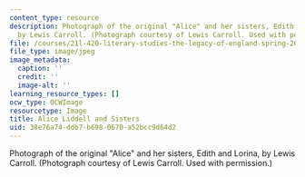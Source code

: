 ```yaml
---
content_type: resource
description: Photograph of the original "Alice" and her sisters, Edith and Lorina,
  by Lewis Carroll. (Photograph courtesy of Lewis Carroll. Used with permission.)
file: /courses/21l-420-literary-studies-the-legacy-of-england-spring-2006/38e76a74ddb7b6980670a52bcc9d64d2_chp_alice07.jpg
file_type: image/jpeg
image_metadata:
  caption: ''
  credit: ''
  image-alt: ''
learning_resource_types: []
ocw_type: OCWImage
resourcetype: Image
title: Alice Liddell and Sisters
uid: 38e76a74-ddb7-b698-0670-a52bcc9d64d2
---
```

Photograph of the original "Alice" and her sisters, Edith and Lorina, by Lewis Carroll. (Photograph courtesy of Lewis Carroll. Used with permission.)

